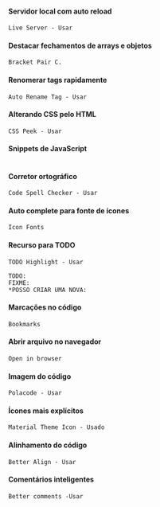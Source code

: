#### Servidor local com auto reload
````
Live Server - Usar
````

#### Destacar fechamentos de arrays e objetos
````
Bracket Pair C.
````

#### Renomerar tags rapidamente
````
Auto Rename Tag - Usar
````

#### Alterando CSS pelo HTML
````
CSS Peek - Usar
````


#### Snippets de JavaScript
````

````

####  Corretor ortográfico
````
Code Spell Checker - Usar
````

#### Auto complete para fonte de ícones
````
Icon Fonts
````

#### Recurso para TODO
````
TODO Highlight - Usar

TODO:
FIXME:
*POSSO CRIAR UMA NOVA:
````

#### Marcações no código
````
Bookmarks
````

#### Abrir arquivo no navegador
````
Open in browser
````

#### Imagem do código
````
Polacode - Usar
````

#### Ícones mais explícitos
````
Material Theme Icon - Usado
````

#### Alinhamento do código
````
Better Align - Usar
````

#### Comentários inteligentes
````
Better comments -Usar
````

#### 
````

````
